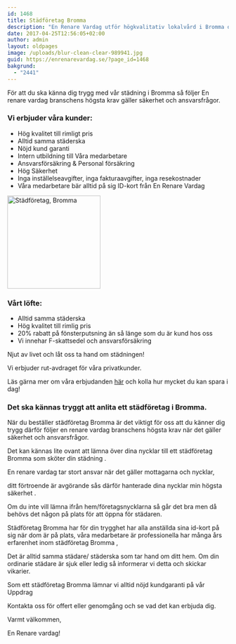 ```yaml
---
id: 1468
title: Städföretag Bromma
description: "En Renare Vardag utför högkvalitativ lokalvård i Bromma och jobbar professionellt inom hela städbranschen."
date: 2017-04-25T12:56:05+02:00
author: admin
layout: oldpages
image: /uploads/blur-clean-clear-989941.jpg
guid: https://enrenarevardag.se/?page_id=1468
bakgrund:
  - "2441"
---
```

För att du ska känna dig trygg med vår städning i Bromma så följer En renare vardag branschens högsta krav gäller säkerhet och ansvarsfrågor.

### Vi erbjuder våra kunder:

  * Hög kvalitet till rimligt pris
  * Alltid samma städerska
  * Nöjd kund garanti
  * Intern utbildning till Våra medarbetare
  * Ansvarsförsäkring & Personal försäkring
  * Hög Säkerhet
  * Inga inställelseavgifter, inga fakturaavgifter, inga resekostnader
  * Våra medarbetare bär alltid på sig ID-kort från En Renare Vardag

[<img class="wp-image-1469 aligncenter" src="https://enrenarevardag.se/wp-content/uploads/2017/04/Flyttstädning-18-300x300.jpg" alt="Städföretag, Bromma" width="212" height="212" srcset="https://enrenarevardag.se/wp-content/uploads/2017/04/Flyttstädning-18-300x300.jpg 300w, https://enrenarevardag.se/wp-content/uploads/2017/04/Flyttstädning-18-150x150.jpg 150w, https://enrenarevardag.se/wp-content/uploads/2017/04/Flyttstädning-18-125x125.jpg 125w, https://enrenarevardag.se/wp-content/uploads/2017/04/Flyttstädning-18.jpg 450w" sizes="(max-width: 212px) 100vw, 212px" />](https://enrenarevardag.se/pris/) 

### Vårt löfte:

  * Alltid samma städerska
  * Hög kvalitet till rimlig pris
  * 20% rabatt på fönsterputsning än så länge som du är kund hos oss
  * Vi innehar F-skattsedel och ansvarsförsäkring

Njut av livet och låt oss ta hand om städningen!

Vi erbjuder rut-avdraget för våra privatkunder.

Läs gärna mer om våra erbjudanden [här](https://enrenarevardag.se/erbjudanden/) och kolla hur mycket du kan spara i dag!

### Det ska kännas tryggt att anlita ett städföretag i Bromma.

När du beställer städföretag Bromma är det viktigt för oss att du känner dig trygg därför följer en renare vardag branschens högsta krav när det gäller säkerhet och ansvarsfrågor.

Det kan kännas lite ovant att lämna över dina nycklar till ett städföretag Bromma som sköter din städning .

En renare vardag tar stort ansvar när det gäller mottagarna och nycklar,

ditt förtroende är avgörande sås därför hanterade dina nycklar min högsta säkerhet .

Om du inte vill lämna ifrån hem/företagsnycklarna så går det bra men då behövs det någon på plats för att öppna för städaren.

Städföretag Bromma har för din trygghet har alla anställda sina id-kort på sig när dom är på plats, våra medarbetare är professionella har många års erfarenhet inom städföretag Bromma ,

Det är alltid samma städare/ städerska som tar hand om ditt hem. Om din ordinarie städare är sjuk eller ledig så informerar vi detta och skickar vikarier.

Som ett städföretag Bromma lämnar vi alltid nöjd kundgaranti på vår Uppdrag

Kontakta oss för offert eller genomgång och se vad det kan erbjuda dig.

Varmt välkommen,

En Renare vardag!